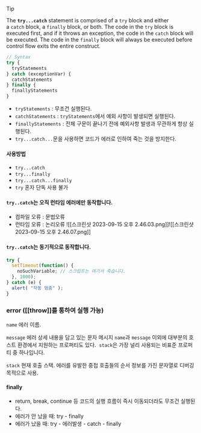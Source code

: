 > [!tip]
> The **`try...catch`** statement is comprised of a `try` block and either a `catch` block, a `finally` block, or both. The code in the `try` block is executed first, and if it throws an exception, the code in the `catch` block will be executed. The code in the `finally` block will always be executed before control flow exits the entire construct.

```javascript
// Syntax
try {
  tryStatements
} catch (exceptionVar) {
  catchStatements
} finally {
  finallyStatements
}
```

- `tryStatements` : 무조건 실행된다.
- `catchStatements` : `tryStatements`에서 예외 사항이 발생되면 실행된다.
- `finallyStatements` : 전체 구문이 끝나기 전에 예외사항 발생과 무관하게 항상 실행된다. 
- `try...catch...`문을 사용하면 코드가 에러로 인하여 죽는 것을 방지한다.

#### 사용방법
- `try...catch`
- `try...finally`
- `try...catch...finally`
- `try` 혼자 단독 사용 불가
#### `try..catch`는 오직 런타임 에러에만 동작합니다.
- 컴파일 오류 : 문법오류
- 런타임 오류 : 논리오류
 ![[스크린샷 2023-09-15 오후 2.46.03.png]]![[스크린샷 2023-09-15 오후 2.46.07.png]]

#### `try..catch`는 동기적으로 동작합니다.
```javascript
try {
  setTimeout(function() {
    noSuchVariable; // 스크립트는 여기서 죽습니다.
  }, 1000);
} catch (e) {
  alert( "작동 멈춤" );
}
```

### error ([[throw]]를 통하여 실행 가능)
`name`
에러 이름. 

`message`
에러 상세 내용을 담고 있는 문자 메시지
`name`과 `message` 이외에 대부분의 호스트 환경에서 지원하는 프로퍼티도 있다. 
`stack`은 가장 널리 사용되는 비표준 프로퍼티 중 하나입니다.

`stack`
현재 호출 스택. 에러를 유발한 중첩 호출들의 순서 정보를 가진 문자열로 디버깅 목적으로 사용.

#### finally
- return, break, continue 등 코드의 실행 흐름이 즉시 이동되더라도 무조건 실행된다.
- 에러가 안 났을 때: try - finally
- 에러가 났을 때: try - 에러발생 - catch - finally